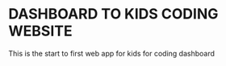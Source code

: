 # DASHBOARD TO KIDS CODING WEBSITE

This is the start to first web app for kids for coding dashboard